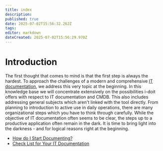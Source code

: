 ```yaml
---
title: index
description: 
published: true
date: 2025-07-02T15:56:32.262Z
tags: 
editor: markdown
dateCreated: 2025-07-02T15:56:29.970Z
---
```


# Introduction

The first thought that comes to mind is that the first step is always the hardest. To approach the challenges of a modern and comprehensive [IT documentation](../glossary.md), we address this very topic at the beginning. In this knowledge base we will concentrate extensively on the possibilities i-doit offers with respect to IT documentation and CMDB. This also includes addressing general subjects which aren't linked with the tool directly. From planning to introduction to active use in daily operations, there are many organizational steps which you have to think through carefully. While the objective of IT documentation often seems to be clear, the steps up to a productive application often remain in the dark. It is time to bring light into the darkness - and for logical reasons right at the beginning.

*   [How do I Start Documenting?](./how-do-i-start-documenting.md)
*   [Check List for Your IT Documentation](./check-list-for-your-it-documentation.md)
